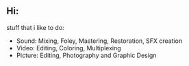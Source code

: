 ## Hi:  
stuff that i like to do: 
- Sound: Mixing, Foley, Mastering, Restoration, SFX creation
- Video: Editing, Coloring, Multiplexing
- Picture: Editing, Photography and Graphic Design
